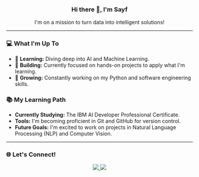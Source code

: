 ### <div align="center">Hi there 👋, I'm Sayf </div>

<div align="center">
  I'm on a mission to turn data into intelligent solutions!
</div>

---

### 💻 What I'm Up To

- 🧠 **Learning:** Diving deep into AI and Machine Learning.
- 🚀 **Building:** Currently focused on hands-on projects to apply what I'm learning.
- 🌱 **Growing:** Constantly working on my Python and software engineering skills.

### 📚 My Learning Path

- **Currently Studying:** The IBM AI Developer Professional Certificate.
- **Tools:** I'm becoming proficient in Git and GitHub for version control.
- **Future Goals:** I'm excited to work on projects in Natural Language Processing (NLP) and Computer Vision.

---

### 🌐 Let's Connect!

<div align="center">
  <a href="https://ww.linkedin.com/in/sayfeddin">
    <img src="https://img.shields.io/badge/LinkedIn-0077B5?style=for-the-badge&logo=linkedin&logoColor=white" />
  </a>
  <a href="sayfeddinlouli3@gmail.com">
    <img src="https://img.shields.io/badge/Gmail-D14836?style=for-the-badge&logo=gmail&logoColor=white" />
  </a>
</div>
